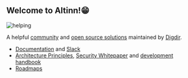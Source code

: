 ##  Welcome to Altinn!😁

![helping](https://github.com/Altinn/.github/assets/6088624/a600c3f9-1c2c-4765-be24-d4683b3a2470)

A helpful [community](https://docs.altinn.no/community) and [open source solutions](https://github.com/orgs/Altinn/repositories) maintained by [Digdir](https://www.digdir.no/digdir/about-norwegian-digitalisation-agency/887).

- [Documentation](https://docs.altinn.studio/) and [Slack](https://altinn.slack.com)
- [Architecture Principles](https://docs.altinn.studio/principles/), [Security Whitepaper](https://docs.altinn.studio/security/) and [development handbook](https://docs.altinn.studio/community/contributing/handbook/)
- [Roadmaps](https://github.com/digdir/roadmap)

